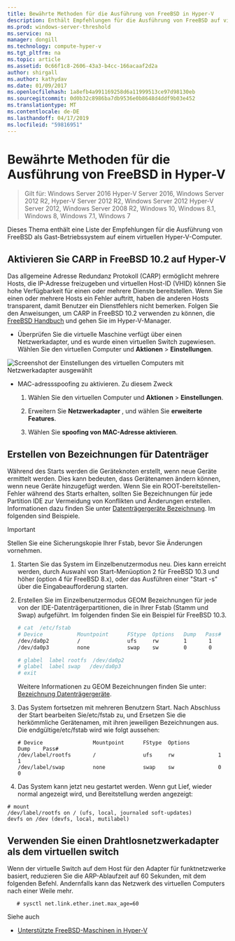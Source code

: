 ```yaml
---
title: Bewährte Methoden für die Ausführung von FreeBSD in Hyper-V
description: Enthält Empfehlungen für die Ausführung von FreeBSD auf virtuellen Computern
ms.prod: windows-server-threshold
ms.service: na
manager: dongill
ms.technology: compute-hyper-v
ms.tgt_pltfrm: na
ms.topic: article
ms.assetid: 0c66f1c8-2606-43a3-b4cc-166acaaf2d2a
author: shirgall
ms.author: kathydav
ms.date: 01/09/2017
ms.openlocfilehash: 1a8efb4a991169258d6a11999513ce97d98130eb
ms.sourcegitcommit: 0d0b32c8986ba7db9536e0b8648d4ddf9b03e452
ms.translationtype: MT
ms.contentlocale: de-DE
ms.lasthandoff: 04/17/2019
ms.locfileid: "59816951"
---
```

# <a name="best-practices-for-running-freebsd-on-hyper-v"></a>Bewährte Methoden für die Ausführung von FreeBSD in Hyper-V

>Gilt für: Windows Server 2016 Hyper-V Server 2016, Windows Server 2012 R2, Hyper-V Server 2012 R2, Windows Server 2012 Hyper-V Server 2012, Windows Server 2008 R2, Windows 10, Windows 8.1, Windows 8, Windows 7.1, Windows 7

Dieses Thema enthält eine Liste der Empfehlungen für die Ausführung von FreeBSD als Gast-Betriebssystem auf einem virtuellen Hyper-V-Computer.

## <a name="enable-carp-in-freebsd-102-on-hyper-v"></a>Aktivieren Sie CARP in FreeBSD 10.2 auf Hyper-V

Das allgemeine Adresse Redundanz Protokoll (CARP) ermöglicht mehrere Hosts, die IP-Adresse freizugeben und virtuellen Host-ID (VHID) können Sie hohe Verfügbarkeit für einen oder mehrere Dienste bereitstellen. Wenn Sie einen oder mehrere Hosts ein Fehler auftritt, haben die anderen Hosts transparent, damit Benutzer ein Dienstfehlers nicht bemerken. Folgen Sie den Anweisungen, um CARP in FreeBSD 10.2 verwenden zu können, die [FreeBSD Handbuch](https://www.freebsd.org/doc/en/books/handbook/carp.html) und gehen Sie im Hyper-V-Manager.

* Überprüfen Sie die virtuelle Maschine verfügt über einen Netzwerkadapter, und es wurde einen virtuellen Switch zugewiesen. Wählen Sie den virtuellen Computer und **Aktionen** > **Einstellungen**.

![Screenshot der Einstellungen des virtuellen Computers mit Netzwerkadapter ausgewählt](media/Hyper-V_Settings_NetworkAdapter.png)

* MAC-adressspoofing zu aktivieren. Zu diesem Zweck

   1. Wählen Sie den virtuellen Computer und **Aktionen** > **Einstellungen**.

   2. Erweitern Sie **Netzwerkadapter** , und wählen Sie **erweiterte Features**.

   3. Wählen Sie **spoofing von MAC-Adresse aktivieren**.

## <a name="create-labels-for-disk-devices"></a>Erstellen von Bezeichnungen für Datenträger

Während des Starts werden die Geräteknoten erstellt, wenn neue Geräte ermittelt werden. Dies kann bedeuten, dass Gerätenamen ändern können, wenn neue Geräte hinzugefügt werden. Wenn Sie ein ROOT-bereitstellen-Fehler während des Starts erhalten, sollten Sie Bezeichnungen für jede Partition IDE zur Vermeidung von Konflikten und Änderungen erstellen. Informationen dazu finden Sie unter [Datenträgergeräte Bezeichnung](https://www.freebsd.org/doc/handbook/geom-glabel.html). Im folgenden sind Beispiele. 

> [!IMPORTANT]
> Stellen Sie eine Sicherungskopie Ihrer Fstab, bevor Sie Änderungen vornehmen.

1. Starten Sie das System im Einzelbenutzermodus neu. Dies kann erreicht werden, durch Auswahl von Start-Menüoption 2 für FreeBSD 10.3 und höher (option 4 für FreeBSD 8.x), oder das Ausführen einer "Start -s" über die Eingabeaufforderung starten.

2. Erstellen Sie im Einzelbenutzermodus GEOM Bezeichnungen für jede von der IDE-Datenträgerpartitionen, die in Ihrer Fstab (Stamm und Swap) aufgeführt. Im folgenden finden Sie ein Beispiel für FreeBSD 10.3.

   ```bash
   # cat  /etc/fstab
   # Device           Mountpoint      FStype  Options   Dump   Pass#
   /dev/da0p2         /               ufs     rw        1       1
   /dev/da0p3         none            swap    sw        0       0

   # glabel  label rootfs  /dev/da0p2
   # glabel  label swap   /dev/da0p3
   # exit
   ```

   Weitere Informationen zu GEOM Bezeichnungen finden Sie unter: [Bezeichnung Datenträgergeräte](https://www.freebsd.org/doc/handbook/geom-glabel.html).

3. Das System fortsetzen mit mehreren Benutzern Start. Nach Abschluss der Start bearbeiten Sie/etc/fstab zu, und Ersetzen Sie die herkömmliche Gerätenamen, mit ihren jeweiligen Bezeichnungen aus. Die endgültige/etc/fstab wird wie folgt aussehen:

   ```
   # Device                Mountpoint      FStype  Options         Dump    Pass#
   /dev/label/rootfs       /               ufs     rw              1       1
   /dev/label/swap         none            swap    sw              0       0

   ```

4.  Das System kann jetzt neu gestartet werden. Wenn gut Lief, wieder normal angezeigt wird, und Bereitstellung werden angezeigt:
   
   ```
   # mount
   /dev/label/rootfs on / (ufs, local, journaled soft-updates)
   devfs on /dev (devfs, local, mutilabel)
   ```

## <a name="use-a-wireless-network-adapter-as-the-virtual-switch"></a>Verwenden Sie einen Drahtlosnetzwerkadapter als dem virtuellen switch

Wenn der virtuelle Switch auf dem Host für den Adapter für funktnetzwerke basiert, reduzieren Sie die ARP-Ablaufzeit auf 60 Sekunden, mit dem folgenden Befehl. Andernfalls kann das Netzwerk des virtuellen Computers nach einer Weile mehr.


```
   # sysctl net.link.ether.inet.max_age=60
```


Siehe auch

* [Unterstützte FreeBSD-Maschinen in Hyper-V](Supported-FreeBSD-virtual-machines-on-Hyper-V.md)

